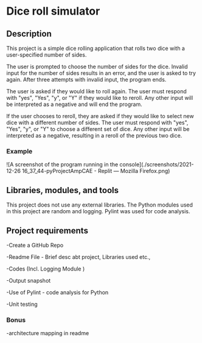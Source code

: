 # Dice roll simulator

## Description

This project is a simple dice rolling application that rolls two dice with a user-specified number of sides. 

The user is prompted to choose the number of sides for the dice. Invalid input for the number of sides results in an error, and the user is asked to try again. After three attempts with invalid input, the program ends.

The user is asked if they would like to roll again. The user must respond with "yes", "Yes", "y", or "Y" if they would like to reroll. Any other input will be interpreted as a negative and will end the program.

If the user chooses to reroll, they are asked if they would like to select new dice with a different number of sides. The user must respond with "yes", "Yes", "y", or "Y" to choose a different set of dice. Any other input will be interpreted as a negative, resulting in a reroll of the previous two dice.

### Example

![A screenshot of the program running in the console](./screenshots/2021-12-26 16_37_44-pyProjectAmpCAE - Replit — Mozilla Firefox.png)

## Libraries, modules, and tools

This project does not use any external libraries. The Python modules used in this project are random and logging. Pylint was used for code analysis.

## Project requirements
-Create a GitHub Repo

-Readme File - Brief desc abt project, Libraries used etc.,

-Codes (Incl. Logging Module )

-Output snapshot

-Use of Pylint - code analysis for Python

-Unit testing

### Bonus
-architecture mapping in readme
